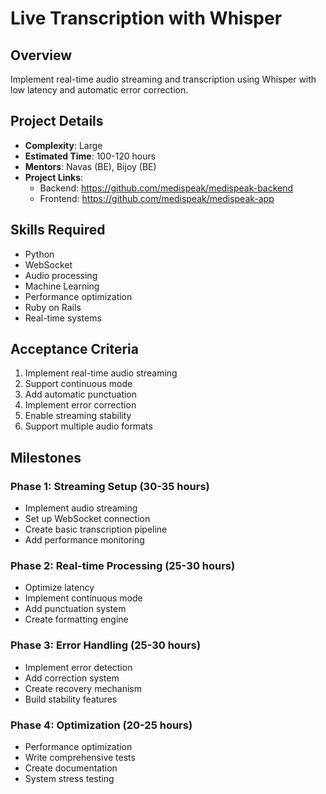 # Live Transcription with Whisper

## Overview
Implement real-time audio streaming and transcription using Whisper with low latency and automatic error correction.

## Project Details
- **Complexity**: Large
- **Estimated Time**: 100-120 hours
- **Mentors**: Navas (BE), Bijoy (BE)
- **Project Links**: 
  - Backend: https://github.com/medispeak/medispeak-backend
  - Frontend: https://github.com/medispeak/medispeak-app

## Skills Required
- Python
- WebSocket
- Audio processing
- Machine Learning
- Performance optimization
- Ruby on Rails
- Real-time systems

## Acceptance Criteria
1. Implement real-time audio streaming
2. Support continuous mode
3. Add automatic punctuation
4. Implement error correction
5. Enable streaming stability
6. Support multiple audio formats

## Milestones

### Phase 1: Streaming Setup (30-35 hours)
* Implement audio streaming
* Set up WebSocket connection
* Create basic transcription pipeline
* Add performance monitoring

### Phase 2: Real-time Processing (25-30 hours)
* Optimize latency
* Implement continuous mode
* Add punctuation system
* Create formatting engine

### Phase 3: Error Handling (25-30 hours)
* Implement error detection
* Add correction system
* Create recovery mechanism
* Build stability features

### Phase 4: Optimization (20-25 hours)
* Performance optimization
* Write comprehensive tests
* Create documentation
* System stress testing 